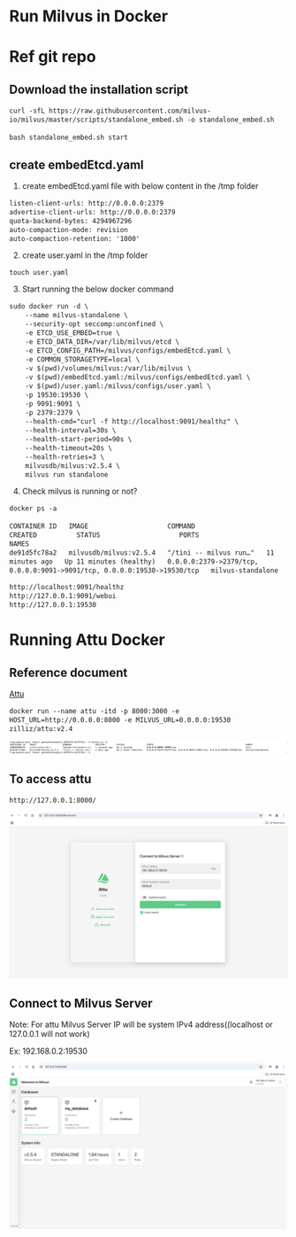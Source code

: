 # Run Milvus in Docker

# Ref git repo
## Download the installation script

```
curl -sfL https://raw.githubusercontent.com/milvus-io/milvus/master/scripts/standalone_embed.sh -o standalone_embed.sh

bash standalone_embed.sh start

```


## create embedEtcd.yaml
1. create embedEtcd.yaml file with below content in the /tmp folder

```
listen-client-urls: http://0.0.0.0:2379
advertise-client-urls: http://0.0.0.0:2379
quota-backend-bytes: 4294967296
auto-compaction-mode: revision
auto-compaction-retention: '1000'
```

2. create user.yaml in the /tmp folder

```
touch user.yaml
```

3. Start running the below docker command

```
sudo docker run -d \
    --name milvus-standalone \
    --security-opt seccomp:unconfined \
    -e ETCD_USE_EMBED=true \
    -e ETCD_DATA_DIR=/var/lib/milvus/etcd \
    -e ETCD_CONFIG_PATH=/milvus/configs/embedEtcd.yaml \
    -e COMMON_STORAGETYPE=local \
    -v $(pwd)/volumes/milvus:/var/lib/milvus \
    -v $(pwd)/embedEtcd.yaml:/milvus/configs/embedEtcd.yaml \
    -v $(pwd)/user.yaml:/milvus/configs/user.yaml \
    -p 19530:19530 \
    -p 9091:9091 \
    -p 2379:2379 \
    --health-cmd="curl -f http://localhost:9091/healthz" \
    --health-interval=30s \
    --health-start-period=90s \
    --health-timeout=20s \
    --health-retries=3 \
    milvusdb/milvus:v2.5.4 \
    milvus run standalone
```

4. Check milvus is running or not? 

```
docker ps -a

CONTAINER ID   IMAGE                    COMMAND                  CREATED          STATUS                    PORTS                                                                      NAMES
de91d5fc78a2   milvusdb/milvus:v2.5.4   "/tini -- milvus run…"   11 minutes ago   Up 11 minutes (healthy)   0.0.0.0:2379->2379/tcp, 0.0.0.0:9091->9091/tcp, 0.0.0.0:19530->19530/tcp   milvus-standalone
```

```
http://localhost:9091/healthz
http://127.0.0.1:9091/webui
http://127.0.0.1:19530
```


# Running Attu Docker

## Reference document
[Attu](https://github.com/zilliztech/attu)


```
docker run --name attu -itd -p 8000:3000 -e HOST_URL=http://0.0.0.0:8000 -e MILVUS_URL=0.0.0.0:19530 zilliz/attu:v2.4
```

![attu](image/attu1.png)

## To access attu

```
http://127.0.0.1:8000/
```

![attu](image/attu2.png)

## Connect to Milvus Server
Note: For attu Milvus Server IP will be system IPv4 address((localhost or 127.0.0.1 will not work)

Ex: 192.168.0.2:19530

![attu](image/attu3.png)

